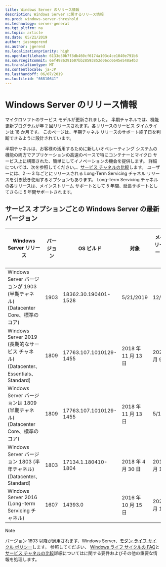 ```yaml
---
title: Windows Server のリリース情報
description: Windows Server に関するリリース情報
ms.prod: windows-server-threshold
ms.technology: server-general
ms.tgt_pltfrm: na
ms.topic: article
ms.date: 05/21/2019
author: jasongerend
ms.author: jgerend
ms.localizationpriority: high
ms.openlocfilehash: 6133e30b7f3db460cf6174a103c4ce1040e791b6
ms.sourcegitcommit: 6ef4986391607bb28593852d06cc6645e548a4b3
ms.translationtype: MT
ms.contentlocale: ja-JP
ms.lasthandoff: 06/07/2019
ms.locfileid: "66810641"
---
```

# <a name="windows-server-release-information"></a>Windows Server のリリース情報

マイクロソフトのサービス モデルが更新されました。 半期チャネルでは、機能更新プログラムが年 2 回リリースされます。各リリースのサービス タイムラインは 18 か月です。 このページは、半期チャネル リリースのサポート終了日を判断できるように設計されています。

半期チャネルは、お客様の活用するために新しいオペレーティング システムの機能の両方でアプリケーションの高速のペースで特にコンテナーとマイクロ サービス上に構築された、簡単にしてイノベーションの機会を提供します。 詳細については、次を参照してください。、[サービス チャネルの比較](../get-started-19/servicing-channels-19.md)します。 ユーザーには、2 ～ 3 年ごとにリリースされる Long-Term Servicing チャネル リリースを引き続き使用するオプションもあります。 Long-Term Servicing チャネルの各リリースは、メインストリーム サポートとして 5 年間、延長サポートとしてさらに 5 年間サポートされます。

## <a name="windows-server-current-versions-by-servicing-option"></a>サービス オプションごとの Windows Server の最新バージョン

| Windows Server リリース | バージョン | OS ビルド | 対象 | メインストリーム サポートの終了日|延長サポートの終了日 |
|----------------|---------|----------|----------|---------|----------|
| Windows Server バージョンが 1903 (半期チャネル) (Datacenter Core、標準のコア) | 1903  | 18362.30.190401-1528 | 5/21/2019 | 12/08/2020 | レビューのメモ |
|Windows Server 2019 (長期的なサービス チャネル) (Datacenter、Essentials、Standard)|1809|17763.107.1010129-1455|2018 年 11 月 13 日|2024 年 1 月 9 日|2029 年 1 月 9 日|
|Windows Server バージョンは 1809 (半期チャネル) (Datacenter Core、標準のコア)|1809|17763.107.1010129-1455|2018 年 11 月 13 日|5/12/2020|レビューのメモ|
| Windows Server バージョン 1803 (半年チャネル) (Datacenter、Standard)| 1803 |17134.1.180410-1804 |2018 年 4 月 30 日| 2019 年 11 月 12 日|レビューのメモ|
| Windows Server 2016 (Long-term Servicing チャネル)| 1607 | 14393.0 | 2016 年 10 月 15 日 |2022 年 1 月 11 日| 2027 年 1 月 11 日|

> [!NOTE]
> バージョン 1803 以降が適用されます、Windows Server、[モダン ライフ サイクル ポリシー](https://support.microsoft.com/help/30881)します。 参照してください、 [Windows ライフ サイクルの FAQ](https://support.microsoft.com/help/18581/lifecycle-faq-windows-products)と[サービス チャネルの比較](../get-started-19/servicing-channels-19.md)詳細についてはに関する要件およびその他の重要な情報を処理します。

